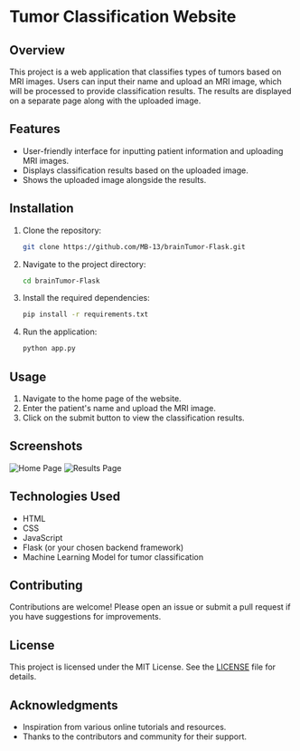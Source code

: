 # Tumor Classification Website

## Overview
This project is a web application that classifies types of tumors based on MRI images. Users can input their name and upload an MRI image, which will be processed to provide classification results. The results are displayed on a separate page along with the uploaded image.

## Features
- User-friendly interface for inputting patient information and uploading MRI images.
- Displays classification results based on the uploaded image.
- Shows the uploaded image alongside the results.


## Installation

1. Clone the repository:
   ```bash
   git clone https://github.com/MB-13/brainTumor-Flask.git
   ```
2. Navigate to the project directory:
   ```bash
   cd brainTumor-Flask
   ```
3. Install the required dependencies:
   ```bash
   pip install -r requirements.txt
   ```
4. Run the application:
   ```bash
   python app.py
   ```

## Usage
1. Navigate to the home page of the website.
2. Enter the patient's name and upload the MRI image.
3. Click on the submit button to view the classification results.

## Screenshots
![Home Page](path/to/your/home.png)
![Results Page](path/to/your/results.png)

## Technologies Used
- HTML
- CSS
- JavaScript
- Flask (or your chosen backend framework)
- Machine Learning Model for tumor classification

## Contributing
Contributions are welcome! Please open an issue or submit a pull request if you have suggestions for improvements.

## License
This project is licensed under the MIT License. See the [LICENSE](LICENSE) file for details.

## Acknowledgments
- Inspiration from various online tutorials and resources.
- Thanks to the contributors and community for their support.
```
